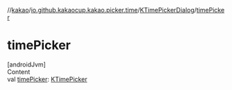 //[kakao](../../../index.md)/[io.github.kakaocup.kakao.picker.time](../index.md)/[KTimePickerDialog](index.md)/[timePicker](time-picker.md)



# timePicker  
[androidJvm]  
Content  
val [timePicker](time-picker.md): [KTimePicker](../-k-time-picker/index.md)  



